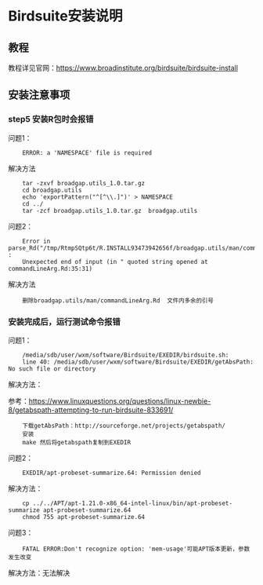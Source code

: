 # Birdsuite安装说明
## 教程
教程详见官网：https://www.broadinstitute.org/birdsuite/birdsuite-install
## 安装注意事项
### step5 安装R包时会报错 <br>
问题1：

        ERROR: a 'NAMESPACE' file is required
解决方法

        tar -zxvf broadgap.utils_1.0.tar.gz
        cd broadgap.utils
        echo 'exportPattern("^[^\\.]")' > NAMESPACE
        cd ../
        tar -zcf broadgap.utils_1.0.tar.gz  broadgap.utils
问题2：

        Error in parse_Rd("/tmp/RtmpSQtp6t/R.INSTALL93473942656f/broadgap.utils/man/commandLineArg.Rd",  : 
        Unexpected end of input (in " quoted string opened at commandLineArg.Rd:35:31)
解决方法

        删除broadgap.utils/man/commandLineArg.Rd  文件内多余的引号
### 安装完成后，运行测试命令报错<br>
问题1：

        /media/sdb/user/wxm/software/Birdsuite/EXEDIR/birdsuite.sh: 
        line 40: /media/sdb/user/wxm/software/Birdsuite/EXEDIR/getAbsPath: No such file or directory
解决方法：
        
参考：https://www.linuxquestions.org/questions/linux-newbie-8/getabspath-attempting-to-run-birdsuite-833691/

        下载getAbsPath：http://sourceforge.net/projects/getabspath/
        安装
        make 然后将getabspath复制到EXEDIR
问题2：

        EXEDIR/apt-probeset-summarize.64: Permission denied
解决方法：

        cp ../../APT/apt-1.21.0-x86_64-intel-linux/bin/apt-probeset-summarize apt-probeset-summarize.64
        chmod 755 apt-probeset-summarize.64
 问题3：
        
        FATAL ERROR:Don't recognize option: 'mem-usage'可能APT版本更新，参数发生改变
        
解决方法：无法解决
        

        

        
